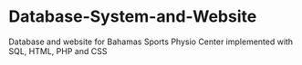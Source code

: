 # Database-System-and-Website
Database and website for Bahamas Sports Physio Center implemented with SQL, HTML, PHP and CSS
